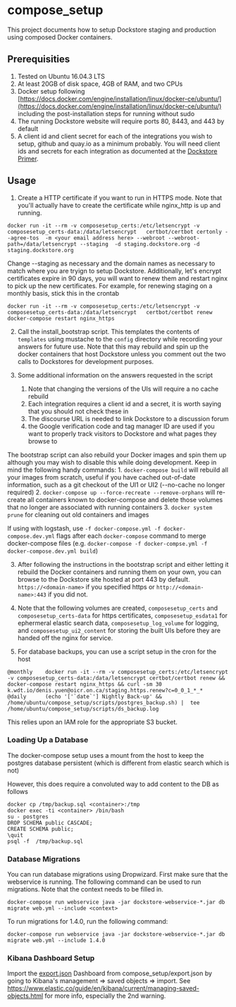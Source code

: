 # compose\_setup
This project documents how to setup Dockstore staging and production using composed Docker containers. 

## Prerequisities

1. Tested on Ubuntu 16.04.3 LTS
1. At least 20GB of disk space, 4GB of RAM, and two CPUs
1. Docker setup following [https://docs.docker.com/engine/installation/linux/docker-ce/ubuntu/](https://docs.docker.com/engine/installation/linux/docker-ce/ubuntu/) including the post-installation steps for running without sudo
1. The running Dockstore website will require ports 80, 8443, and 443 by default
1. A client id and client secret for each of the integrations you wish to setup, github and quay.io as a minimum probably. You will need client ids and secrets for each integration as documented at the [Dockstore Primer](https://wiki.oicr.on.ca/display/SEQWARE/Dockstore+Primer#DockstorePrimer-SettingupDockstoreonyourcomputerfordevelopment(AssumingUbuntu)).

## Usage

1. Create a HTTP certificate if you want to run in HTTPS mode. Note that you'll actually have to create the certificate while nginx\_http is up and running.
```
docker run -it --rm -v composesetup_certs:/etc/letsencrypt -v composesetup_certs-data:/data/letsencrypt   certbot/certbot certonly --agree-tos  -m <your email address here> --webroot --webroot-path=/data/letsencrypt --staging  -d staging.dockstore.org -d staging.dockstore.org
```
Change --staging as necessary and the domain names as necessary to match where you are tryign to setup Dockstore.  Additionally, let's encrypt certificates expire in 90 days, you will want to renew them and restart nginx to pick up the new certificates. For example, for renewing staging on a monthly basis, stick this in the crontab

```
docker run -it --rm -v composesetup_certs:/etc/letsencrypt -v composesetup_certs-data:/data/letsencrypt   certbot/certbot renew
docker-compose restart nginx_https
```

2. Call the install_bootstrap script. This templates the contents of `templates` using mustache to the `config` directory while recording your answers for future use. Note that this may rebuild and spin up the docker containers that host Dockstore unless you comment out the two calls to Dockstores for development purposes.  

3. Some additional information on the answers requested in the script
    1. Note that changing the versions of the UIs will require a no cache rebuild
    2. Each integration requires a client id and a secret, it is worth saying that you should not check these in 
    3. The discourse URL is needed to link Dockstore to a discussion forum 
    4. the Google verification code and tag manager ID are used if you want to properly track visitors to Dockstore and what pages they browse to

The bootstrap script can also rebuild your Docker images and spin them up although you may wish to disable this while doing development. Keep in mind the following handy commands:
    1. `docker-compose build` will rebuild all your images from scratch, useful if you have cached out-of-date information, such as a git checkout of the UI1 or UI2 (--no-cache no longer required)
    2. `docker-compose up --force-recreate --remove-orphans` will re-create all containers known to docker-compose and delete those volumes that no longer are associated with running containers
    3. `docker system prune` for cleaning out old containers and images

If using with logstash, use `-f docker-compose.yml -f docker-compose.dev.yml` flags after each `docker-compose` command to merge docker-compose files (e.g. `docker-compose -f docker-compse.yml -f docker-compose.dev.yml build`) 

3. After following the instructions in the bootstrap script and either letting it rebuild the Docker containers and running them on your own, you can browse to the Dockstore site hosted at port 443 by default. `https://<domain-name>` if you specified https or `http://<domain-name>:443` if you did not. 

4.  Note that the following volumes are created, `composesetup_certs` and `composesetup_certs-data` for https certificates, `composesetup_esdata1` for ephermeral elastic search data, `composesetup_log_volume` for logging, and `composesetup_ui2_content` for storing the built UIs before they are handed off the nginx for service. 
    
6. For database backups, you can use a script setup in the cron for the host

```
@monthly	docker run -it --rm -v composesetup_certs:/etc/letsencrypt -v composesetup_certs-data:/data/letsencrypt certbot/certbot renew && docker-compose restart nginx_https && curl -sm 30 k.wdt.io/denis.yuen@oicr.on.ca/staging.https.renew?c=0_0_1_*_* 
@daily 		(echo '['`date`'] Nightly Back-up' && /home/ubuntu/compose_setup/scripts/postgres_backup.sh) |  tee /home/ubuntu/compose_setup/scripts/ds_backup.log
```

This relies upon an IAM role for the appropriate S3 bucket. 

### Loading Up a Database ###

The docker-compose setup uses a mount from the host to keep the postgres database persistent (which is different from elastic search which is not) 

However, this does require a convoluted way to add content to the DB as follows

```
docker cp /tmp/backup.sql <container>:/tmp
docker exec -ti <container> /bin/bash
su - postgres
DROP SCHEMA public CASCADE;
CREATE SCHEMA public;
\quit
psql -f  /tmp/backup.sql 
```

### Database Migrations ###
You can run database migrations using Dropwizard. First make sure that the webservice is running. The following command can be used to run migrations. Note that the context needs to be filled in.

```
docker-compose run webservice java -jar dockstore-webservice-*.jar db migrate web.yml --include <context>
```

To run migrations for 1.4.0, run the following command:

```
docker-compose run webservice java -jar dockstore-webservice-*.jar db migrate web.yml --include 1.4.0

```

### Kibana Dashboard Setup ###
Import the [export.json](export.json) Dashboard from compose_setup/export.json by going to Kibana's management => saved objects => import.  See https://www.elastic.co/guide/en/kibana/current/managing-saved-objects.html for more info, especially the 2nd warning.


